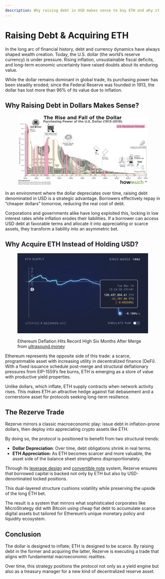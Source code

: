 ```yaml
---
description: Why raising debt in USD makes sense to buy ETH and why it benefits Rezerve?
---
```


# Raising Debt & Acquiring ETH

In the long arc of financial history, debt and currency dynamics have always shaped wealth creation. Today, the U.S. dollar (the world’s reserve currency) is under pressure. Rising inflation, unsustainable fiscal deficits, and long-term economic uncertainty have raised doubts about its enduring value.

While the dollar remains dominant in global trade, its purchasing power has been steadily eroded; since the Federal Reserve was founded in 1913, the dollar has lost more than 96% of its value due to inflation.

## Why Raising Debt in Dollars Makes Sense?

<figure><img src="../../.gitbook/assets/image (1) (1).png" alt=""><figcaption></figcaption></figure>

In an environment where the dollar depreciates over time, raising debt denominated in USD is a strategic advantage. Borrowers effectively repay in “cheaper dollars” tomorrow, reducing the real cost of debt.

Corporations and governments alike have long exploited this, locking in low interest rates while inflation erodes their liabilities. If a borrower can access USD debt at favorable terms and allocate it into appreciating or scarce assets, they transform a liability into an asymmetric bet.

## Why Acquire ETH Instead of Holding USD?

<figure><img src="../../.gitbook/assets/image (2) (1).png" alt=""><figcaption><p>Ethereum Deflation Hits Record High Six Months After Merge from <a href="https://ultrasound.money/">ultrasound.money</a></p></figcaption></figure>

Ethereum represents the opposite side of this trade: a scarce, programmable asset with increasing utility in decentralized finance (DeFi). With a fixed issuance schedule post-merge and structural deflationary pressures from EIP-1559’s fee burns, ETH is emerging as a store of value with productive yield properties.

Unlike dollars, which inflate, ETH supply contracts when network activity rises. This makes ETH an attractive hedge against fiat debasement and a cornerstone asset for protocols seeking long-term resilience.

## The Rezerve Trade

Rezerve mirrors a classic macroeconomic play: issue debt in inflation-prone dollars, then deploy into appreciating crypto assets like ETH.

By doing so, the protocol is positioned to benefit from two structural trends:

* **Dollar Depreciation**: Over time, debt obligations shrink in real terms.
* **ETH Appreciation:** As ETH becomes scarcer and more valuable, the asset side of the balance sheet strengthens disproportionately.

Through its [leverage design](leverage-logic.md) and [convertible note](convertible-notes.md) system, Rezerve ensures that borrowed capital is backed not only by ETH but also by USD-denominated locked positions.

This dual-layered structure cushions volatility while preserving the upside of the long ETH bet.

The result is a system that mirrors what sophisticated corporates like MicroStrategy did with Bitcoin using cheap fiat debt to accumulate scarce digital assets but tailored for Ethereum’s unique monetary policy and liquidity ecosystem.

## Conclusion

The dollar is designed to inflate; ETH is designed to be scarce. By raising debt in the former and acquiring the latter, Rezerve is executing a trade that aligns with fundamental macroeconomic realities.

Over time, this strategy positions the protocol not only as a yield engine but also as a treasury manager for a new kind of decentralized reserve asset.
